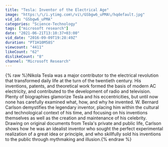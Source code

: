 ```yaml
---
title: "Tesla: Inventor of the Electrical Age"
image: "https:\/\/i.ytimg.com\/vi\/GSbgw6_uPMA\/hqdefault.jpg"
vid_id: "GSbgw6_uPMA"
categories: "Science-Technology"
tags: ["microsoft research"]
date: "2021-06-21T13:10:37+03:00"
vid_date: "2016-09-09T19:28:49Z"
duration: "PT1H10M58S"
viewcount: "4411"
likeCount: "62"
dislikeCount: "8"
channel: "Microsoft Research"
---
```

{% raw %}Nikola Tesla was a major contributor to the electrical revolution that transformed daily life at the turn of the twentieth century. His inventions, patents, and theoretical work formed the basis of modern AC electricity, and contributed to the development of radio and television. Plenty of biographies glamorize Tesla and his eccentricities, but until now none has carefully examined what, how, and why he invented. W. Bernard Carlson demystifies the legendary inventor, placing him within the cultural and technological context of his time, and focusing on his inventions themselves as well as the creation and maintenance of his celebrity. Drawing on original documents from Tesla's private and public life, Carlson shows how he was an idealist inventor who sought the perfect experimental realization of a great idea or principle, and who skillfully sold his inventions to the public through mythmaking and illusion.{% endraw %}
